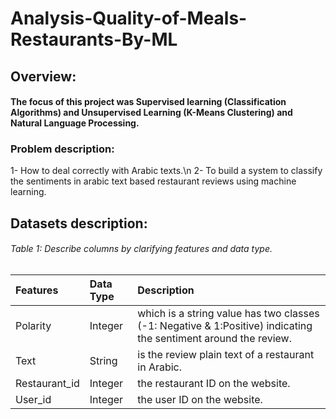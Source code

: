 # Analysis-Quality-of-Meals-Restaurants-By-ML
## Overview:
#### The focus of this project was Supervised learning (Classification Algorithms) and Unsupervised Learning (K-Means Clustering) and Natural Language Processing.

### Problem description:
1- How to deal correctly with Arabic texts.\n
2- To build a system to classify the sentiments in arabic text based restaurant reviews  using machine learning.

## Datasets description:
######        Table 1: Describe columns by clarifying features and data type.

Features    |Data Type         |Description                    |
|:-----------|:----------------|:------------------------------|
|Polarity    |Integer          |which is a string value has two classes (-1: Negative & 1:Positive) indicating the sentiment around the review.|
|Text        |String           |is the review plain text of a restaurant in Arabic.|
|Restaurant_id |Integer        |the restaurant ID on the website.|
|User_id    |Integer           |the user ID on the website.|



